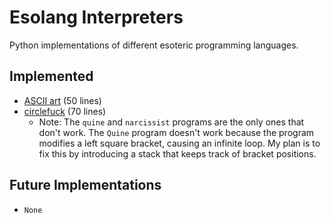 # Esolang Interpreters
Python implementations of different esoteric programming languages.

## Implemented
-   [ASCII art](https://esolangs.org/wiki/ASCII_art) (50 lines)
-   [circlefuck](https://esolangs.org/wiki/Circlefuck) (70 lines)
    - Note: The `quine` and `narcissist` programs are the only ones that don't work. The `Quine` program doesn't work because the program modifies a left square bracket, causing an infinite loop. My plan is to fix this by introducing a stack that keeps track of bracket positions.

## Future Implementations
- `None`
